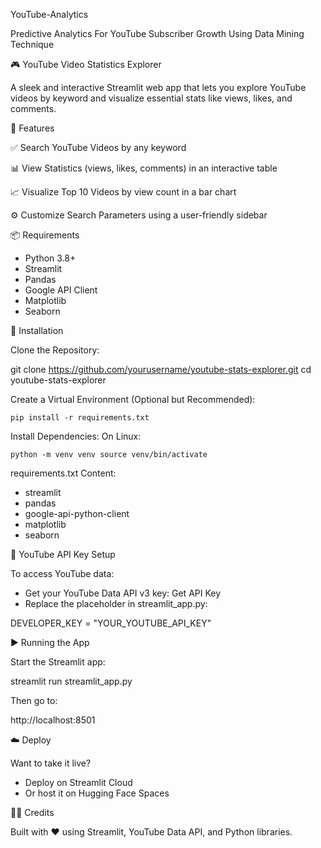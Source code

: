 YouTube-Analytics

Predictive Analytics For YouTube Subscriber Growth Using Data Mining Technique

🎮 YouTube Video Statistics Explorer

A sleek and interactive Streamlit web app that lets you explore YouTube videos by keyword and visualize essential stats like views, likes, and comments.

🚀 Features

✅ Search YouTube Videos by any keyword

📊 View Statistics (views, likes, comments) in an interactive table

📈 Visualize Top 10 Videos by view count in a bar chart

⚙️ Customize Search Parameters using a user-friendly sidebar

📦 Requirements

- Python 3.8+
- Streamlit
- Pandas
- Google API Client
- Matplotlib
- Seaborn

🔧 Installation

Clone the Repository:

git clone https://github.com/yourusername/youtube-stats-explorer.git
cd youtube-stats-explorer

Create a Virtual Environment (Optional but Recommended):

    pip install -r requirements.txt

Install Dependencies:
    On Linux:

    python -m venv venv source venv/bin/activate
    
requirements.txt Content:

- streamlit
- pandas
- google-api-python-client
- matplotlib
- seaborn

🔑 YouTube API Key Setup

To access YouTube data:

- Get your YouTube Data API v3 key: Get API Key
- Replace the placeholder in streamlit_app.py:

DEVELOPER_KEY = "YOUR_YOUTUBE_API_KEY"

▶️ Running the App

Start the Streamlit app:

streamlit run streamlit_app.py

Then go to:

http://localhost:8501

☁️ Deploy

Want to take it live?

- Deploy on Streamlit Cloud
- Or host it on Hugging Face Spaces

🧑‍💻 Credits

Built with ❤️ using Streamlit, YouTube Data API, and Python libraries.
